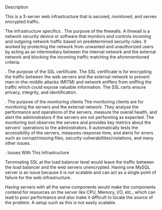 Description

This is a 3-server web infrastructure that is secured, monitored, and serves encrypted traffic.

The infrastructure specifics
. The purpose of the firewalls.
    A firewall is a network security device or software that monitors and controls incoming and outgoing network traffic based on predetermined security rules.
    It worked by protecting the network from unwanted and unauthorized users by acting as an intermediary between the internal network and the external network and blocking the incoming traffic matching the aforementioned criteria.

. The purpose of the SSL certificate.
    The SSL certificate is for encrypting the traffic between the web servers and the external network to prevent man-in-the-middle attacks (MITM) and network sniffers from sniffing the traffic which could expose valuable information. The SSL certs ensure privacy, integrity, and identification.

. The purpose of the monitoring clients
    The monitoring clients are for monitoring the servers and the external network. They analyse the performance and operations of the servers, measure the overall health, and alert the administrators if the servers are not performing as expected. The monitoring tool observes the servers and provides key metrics about the servers' operations to the administrators. It automatically tests the accessibility of the servers, measures response time, and alerts for errors such as corrupt/missing files, security vulnerabilities/violations, and many other issues.


. Issues With This Infrastructure

Terminating SSL at the load balancer level would leave the traffic between the load balancer and the web servers unencrypted.
 Having one MySQL server is an issue because it is not scalable and can act as a single point of failure for the web infrastructure.

Having servers with all the same components would make the components contend for resources on the server like CPU, Memory, I/O, etc., which can lead to poor performance and also make it difficult to locate the source of the problem. A setup such as this is not easily scalable.
